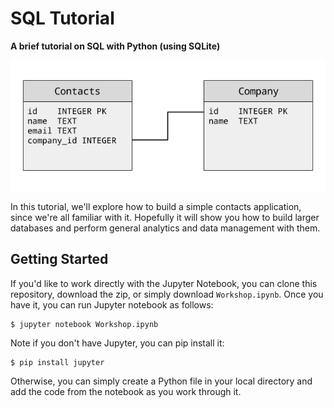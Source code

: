# SQL Tutorial

**A brief tutorial on SQL with Python (using SQLite)**

![Schema](figures/schema.png)

In this tutorial, we'll explore how to build a simple contacts application, since we're all familiar with it. Hopefully it will show you how to build larger databases and perform general analytics and data management with them.

## Getting Started

If you'd like to work directly with the Jupyter Notebook, you can clone this repository, download the zip, or simply download `Workshop.ipynb`. Once you have it, you can run Jupyter notebook as follows:

    $ jupyter notebook Workshop.ipynb

Note if you don't have Jupyter, you can pip install it:

    $ pip install jupyter

Otherwise, you can simply create a Python file in your local directory and add the code from the notebook as you work through it.
